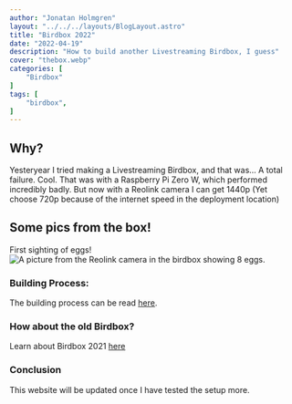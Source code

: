 ```yaml
---
author: "Jonatan Holmgren"
layout: "../../../layouts/BlogLayout.astro"
title: "Birdbox 2022"
date: "2022-04-19"
description: "How to build another Livestreaming Birdbox, I guess"
cover: "thebox.webp"
categories: [
    "Birdbox"
]
tags: [
    "birdbox",
]
---
```


## Why?
Yesteryear I tried making a Livestreaming Birdbox, and that was... A total failure. Cool. That was with a Raspberry Pi Zero W, which performed incredibly badly. But now with a Reolink camera I can get 1440p (Yet choose 720p because of the internet speed in the deployment location)

## Some pics from the box!
First sighting of eggs!
![A picture from the Reolink camera in the birdbox showing 8 eggs.](/blog/Birdbox2022/8eggs.webp)

### Building Process:
The building process can be read [here](./planning-for-birdbox2022).

### How about the old Birdbox?
Learn about Birdbox 2021 [here](./birdbox2021)

### Conclusion
This website will be updated once I have tested the setup more.
